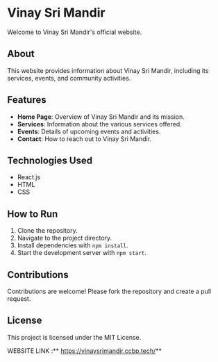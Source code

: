 # Vinay Sri Mandir

Welcome to Vinay Sri Mandir's official website.

## About

This website provides information about Vinay Sri Mandir, including its services, events, and community activities. 

## Features

- **Home Page**: Overview of Vinay Sri Mandir and its mission.
- **Services**: Information about the various services offered.
- **Events**: Details of upcoming events and activities.
- **Contact**: How to reach out to Vinay Sri Mandir.

## Technologies Used

- React.js
- HTML
- CSS

## How to Run

1. Clone the repository.
2. Navigate to the project directory.
3. Install dependencies with `npm install`.
4. Start the development server with `npm start`.

## Contributions

Contributions are welcome! Please fork the repository and create a pull request.

## License

This project is licensed under the MIT License.

WEBSITE LINK :** https://vinaysrimandir.ccbp.tech/**
